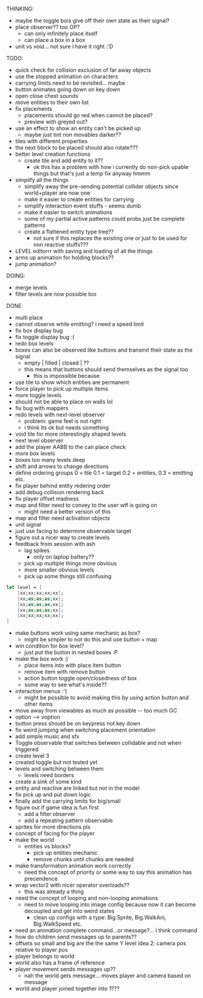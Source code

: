﻿THINKING:
- maybe the toggle bois give off their own state as their signal?
- place observer?? too OP?
	- can only infinitely place itself
	- can place a box in a box
- unit vs void... not sure i have it right :'D

TODO:
- quick check for collision exclusion of far away objects
- use the stopped animation on characters
- carrying limits need to be revisited... maybe
- button animates going down on key down
- open close chest sounds
- move entities to their own list
- fix placements
	- placements should go red when cannot be placed?
	- preview with greyed out?
- use an effect to show an entity can't be picked up 
	- maybe just tint non movables darker??
- tiles with different properties
- the next block to be placed should also rotate???
- better level creation functions
	- create tile and add entity to it??
		- ok this has a problem with how i currently do non-pick upable things but that's just a temp fix anyway hmmm
- simplify all the things
	- simplify away the pre-sending potential collider objects since world+player are now one
	- make it easier to create entities for carrying
	- simplify interaction event stuffs - seems dumb
	- make it easier to switch animations
	- some of my partial active patterns could probs just be complete patterns
	- create a flattened entity type tree??
		- not sure if this replaces the existing one or just to be used for non reactive stuffs???
- LEVEL editorrr with saving and loading of all the things
- arms up animation for holding blocks??
- jump animation?

DOING:
- merge levels
- filter levels are now possible too

DONE:
- multi place
- cannot observe while emitting? i need a speed limit
- fix box display bug
- fix toggle display bug :(
- redo box levels
- boxes can also be observed like buttons and transmit their state as the signal
	- empty | filled | closed | ??
	- this means that buttons should send themselves as the signal too
		- this is impossible because 
- use tile to show which entities are permanent
- force player to pick up multiple items
- more toggle levels
- should not be able to place on walls lol
- fix bug with mappers
- redo levels with next-level observer
	- problem: game feel is not right
	- i think its ok but needs something 
- void tile for more interestingly shaped levels
- next level observer
- add the player AABB to the can place check
- more box levels
- boxes too many levels deep
- shift and arrows to change directions
- define ordering groups 0 = tile 0.1 = target 0.2 = entities, 0.3 = emitting etc.
- fix player behind entity redering order
- add debug collision rendering back
- fix player offset madness
- map and filter need to convey to the user wtf is going on
	- might need a better version of this
- map and filter need activation objects
- unit signal
- just use facing to determine observable target
- figure out a nicer way to create levels
- feedback from session with ash
	- lag spikes
		- only on laptop battery??
	- pick up multiple things more obvious
	- more smaller obvious levels
	- pick up some things still confusing
```fsharp
let level = [
	[xx;xx;xx;xx;xx];
	[xx;as;as;as;xx];
	[xx;as;as;as;xx];
	[xx;as;as;as;xx];
	[xx;xx;xx;xx;xx];
]
```
- make buttons work using same mechanic as box?
	- might be simpler to not do this and use button + map
- win condition for box level?
	- just put the button in nested boxes :P
- make the box work :)
	- place items into with place item button
	- remove item with remove button
	- action button toggle open/closedness of box
	- some way to see what's inside??
- interaction menus :'(
	- might be possible to avoid making this by using action button and other items
- move away from viewables as much as possible -- too much GC
- option --> voption
- button press should be on keypress not key down
- fix weird jumping when switching placement orientation
- add simple music and sfx
- Toggle observable that switches between collidable and not when triggered
- create level 3
- created toggle but not tested yet
- levels and switching between them
	- levels need borders
- create a sink of some kind
- entity and reactive are linked but not in the model
- fix pick up and put down logic
- finally add the carrying limits for big/small
- figure out if game idea is fun first
	- add a filter observer
	- add a repeating pattern observable
- sprites for more directions pls
- concept of facing for the player
- make the world
	- entities vs blocks?
		- pick up entities mechanic
		- remove chunks until chunks are needed
- make transformation animation work correctly
	- need the concept of priority or some way to say this animation has precendence
- wrap vector2 with nicer operator overloads??
	- this was already a thing
- need the concept of looping and non-looping animations
	- need to move looping into image config because now it can become decoupled and get into weird states
		- clean up configs with a type: Big.Sprite, Big.WalkAni, Big.WalkSpeed etc.
- need an animation complete command...or message?... i think command
- how do children send messages up to parents??
- offsets so small and big are the the same Y level
idea 2: camera pos relative to player pos
- player belongs to world
- world also has a frame of reference
- player movement sends messages up??
	- nah the world gets message... moves player and camera based on message
- world and player joined together into 1???



